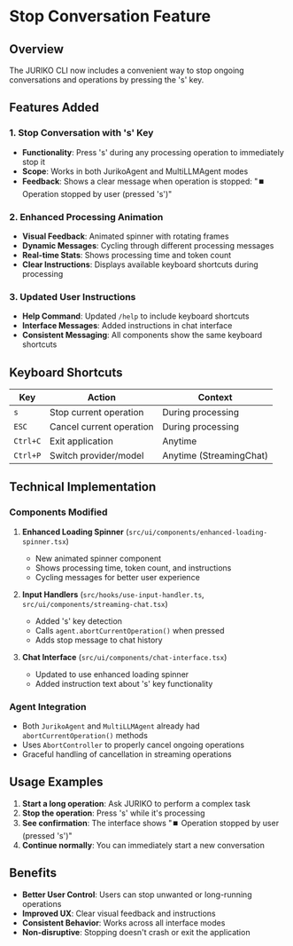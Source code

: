 # Stop Conversation Feature

## Overview
The JURIKO CLI now includes a convenient way to stop ongoing conversations and operations by pressing the 's' key.

## Features Added

### 1. Stop Conversation with 's' Key
- **Functionality**: Press 's' during any processing operation to immediately stop it
- **Scope**: Works in both JurikoAgent and MultiLLMAgent modes
- **Feedback**: Shows a clear message when operation is stopped: "⏹️ Operation stopped by user (pressed 's')"

### 2. Enhanced Processing Animation
- **Visual Feedback**: Animated spinner with rotating frames
- **Dynamic Messages**: Cycling through different processing messages
- **Real-time Stats**: Shows processing time and token count
- **Clear Instructions**: Displays available keyboard shortcuts during processing

### 3. Updated User Instructions
- **Help Command**: Updated `/help` to include keyboard shortcuts
- **Interface Messages**: Added instructions in chat interface
- **Consistent Messaging**: All components show the same keyboard shortcuts

## Keyboard Shortcuts

| Key | Action | Context |
|-----|--------|---------|
| `s` | Stop current operation | During processing |
| `ESC` | Cancel current operation | During processing |
| `Ctrl+C` | Exit application | Anytime |
| `Ctrl+P` | Switch provider/model | Anytime (StreamingChat) |

## Technical Implementation

### Components Modified
1. **Enhanced Loading Spinner** (`src/ui/components/enhanced-loading-spinner.tsx`)
   - New animated spinner component
   - Shows processing time, token count, and instructions
   - Cycling messages for better user experience

2. **Input Handlers** (`src/hooks/use-input-handler.ts`, `src/ui/components/streaming-chat.tsx`)
   - Added 's' key detection
   - Calls `agent.abortCurrentOperation()` when pressed
   - Adds stop message to chat history

3. **Chat Interface** (`src/ui/components/chat-interface.tsx`)
   - Updated to use enhanced loading spinner
   - Added instruction text about 's' key functionality

### Agent Integration
- Both `JurikoAgent` and `MultiLLMAgent` already had `abortCurrentOperation()` methods
- Uses `AbortController` to properly cancel ongoing operations
- Graceful handling of cancellation in streaming operations

## Usage Examples

1. **Start a long operation**: Ask JURIKO to perform a complex task
2. **Stop the operation**: Press 's' while it's processing
3. **See confirmation**: The interface shows "⏹️ Operation stopped by user (pressed 's')"
4. **Continue normally**: You can immediately start a new conversation

## Benefits

- **Better User Control**: Users can stop unwanted or long-running operations
- **Improved UX**: Clear visual feedback and instructions
- **Consistent Behavior**: Works across all interface modes
- **Non-disruptive**: Stopping doesn't crash or exit the application